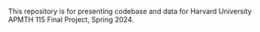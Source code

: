 This repository is for presenting codebase and data for Harvard University APMTH 115 Final Project, Spring 2024.
